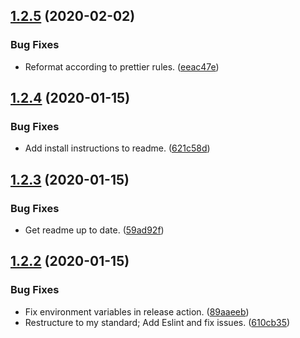 ## [1.2.5](https://github.com/yeldiRium/redux-migrations/compare/v1.2.4...v1.2.5) (2020-02-02)


### Bug Fixes

* Reformat according to prettier rules. ([eeac47e](https://github.com/yeldiRium/redux-migrations/commit/eeac47e6709a3b2d53eb22366963e15c8514a359))

## [1.2.4](https://github.com/yeldiRium/redux-migrations/compare/v1.2.3...v1.2.4) (2020-01-15)


### Bug Fixes

* Add install instructions to readme. ([621c58d](https://github.com/yeldiRium/redux-migrations/commit/621c58d2f5e85a8f487d7b3b308cbaf7cd740c38))

## [1.2.3](https://github.com/yeldiRium/redux-migrations/compare/v1.2.2...v1.2.3) (2020-01-15)


### Bug Fixes

* Get readme up to date. ([59ad92f](https://github.com/yeldiRium/redux-migrations/commit/59ad92f95fc5ce137f2877900e62a625e6b39624))

## [1.2.2](https://github.com/yeldiRium/redux-migrations/compare/v1.2.1...v1.2.2) (2020-01-15)


### Bug Fixes

* Fix environment variables in release action. ([89aaeeb](https://github.com/yeldiRium/redux-migrations/commit/89aaeebe81b127da8884fc77b7de0a7a3a08e3b4))
* Restructure to my standard; Add Eslint and fix issues. ([610cb35](https://github.com/yeldiRium/redux-migrations/commit/610cb353135190d991468400d5e73a9dde683288))

